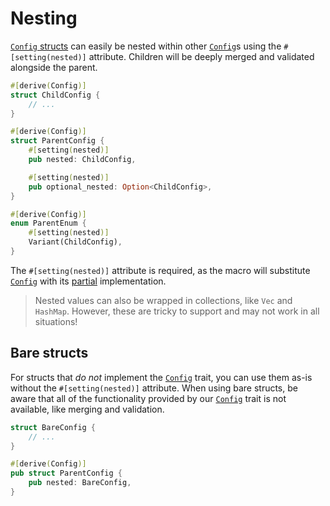 # Nesting

[`Config` structs](./struct/index.md) can easily be nested within other [`Config`][config]s using
the `#[setting(nested)]` attribute. Children will be deeply merged and validated alongside the
parent.

```rust
#[derive(Config)]
struct ChildConfig {
	// ...
}

#[derive(Config)]
struct ParentConfig {
	#[setting(nested)]
	pub nested: ChildConfig,

	#[setting(nested)]
	pub optional_nested: Option<ChildConfig>,
}

#[derive(Config)]
enum ParentEnum {
	#[setting(nested)]
	Variant(ChildConfig),
}
```

The `#[setting(nested)]` attribute is required, as the macro will substitute [`Config`][config] with
its [partial](./partial.md) implementation.

> Nested values can also be wrapped in collections, like `Vec` and `HashMap`. However, these are
> tricky to support and may not work in all situations!

## Bare structs

For structs that _do not_ implement the [`Config`][config] trait, you can use them as-is without the
`#[setting(nested)]` attribute. When using bare structs, be aware that all of the functionality
provided by our [`Config`][config] trait is not available, like merging and validation.

```rust
struct BareConfig {
	// ...
}

#[derive(Config)]
pub struct ParentConfig {
	pub nested: BareConfig,
}
```

[config]: https://docs.rs/schematic/latest/schematic/trait.Config.html
